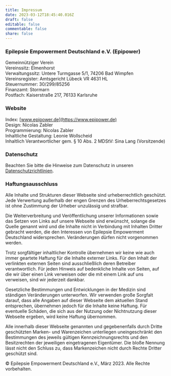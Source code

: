 ```yaml
---
title: Impressum
date: 2023-03-12T18:45:40.016Z
draft: false
editable: false
commentable: false
share: false
---
```


### Epilepsie Empowerment Deutschland e.V. (Epipower) 
Gemeinnütziger Verein<br> 
Vereinssitz: Elmenhorst<br> 
Verwaltungssitz: Untere Turmgasse 5/1, 74206 Bad Wimpfen<br> 
Vereinsregister: Amtsgericht Lübeck VR 4631 HL<br> 
Steuernummer: 30/299/85256<br> 
Finanzamt: Stormarn <br> 
Postfach: Kaiserstraße 217, 76133 Karlsruhe<br> 


### Website
Index: [www.epipower.de](https://www.epipower.de)<br> 
Design: Nicolas Zabler<br> 
Programmierung: Nicolas Zabler<br> 
Inhaltliche Gestaltung: Leonie Wollscheid<br> 
Inhaltlich Verantwortlicher gem. § 10 Abs. 2 MDStV: Sina Lang (Vorsitzende)<br> 

### Datenschutz
Beachten Sie bitte die Hinweise zum Datenschutz in unseren [Datenschutzrichtlinien](https://www.epipower.de/privacy).

### Haftungsausschluss
Alle Inhalte und Strukturen dieser Webseite sind urheberrechtlich geschützt. Jede Verwertung außerhalb der engen Grenzen des Urheberrechtsgesetzes ist ohne Zustimmung der Urheber unzulässig und strafbar.

Die Weiterverbreitung und Veröffentlichung unserer Informationen sowie das Setzen von Links auf unsere Webseite sind erwünscht, solange die Quelle genannt wird und die Inhalte nicht in Verbindung mit Inhalten Dritter gebracht werden, die den Interessen von Epilepsie Empowerment Deutschland widersprechen. Veränderungen dürfen nicht vorgenommen werden.

Trotz sorgfältiger inhaltlicher Kontrolle übernehmen wir keine wie auch immer geartete Haftung für die Inhalte externer Links. Für den Inhalt der verlinkten externen Seiten sind ausschließlich deren Betreiber verantwortlich. Für jeden Hinweis auf bedenkliche Inhalte von Seiten, auf die wir über einen Link verweisen oder die mit einem Link auf uns verweisen, sind wir jederzeit dankbar.

Gesetzliche Bestimmungen und Entwicklungen in der Medizin sind ständigen Veränderungen unterworfen. Wir verwenden große Sorgfalt darauf, dass alle Angaben auf dieser Webseite dem aktuellen Stand entsprechen, übernehmen jedoch für die Inhalte keine Haftung. Für eventuelle Schäden, die sich aus der Nutzung oder Nichtnutzung dieser Webseite ergeben, wird keine Haftung übernommen.

Alle innerhalb dieser Webseite genannten und gegebenenfalls durch Dritte geschützten Marken- und Warenzeichen unterliegen uneingeschränkt den Bestimmungen des jeweils gültigen Kennzeichnungsrechts und den Besitzrechten der jeweiligen eingetragenen Eigentümer. Die bloße Nennung lässt nicht den Schluss zu, dass Markenzeichen nicht durch Rechte Dritter geschützt sind.

© Epilepsie Empowerment Deutschland e.V., März 2023. Alle Rechte vorbehalten.






